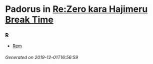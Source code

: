# Padorus in [Re:Zero kara Hajimeru Break Time](https://myanimelist.net/anime/33142/Re_Zero_kara_Hajimeru_Break_Time)

### R
* [Rem](https://github.com/shadow578/Project-Padoru/blob/master/table-of-contents/characters/Rem.md)

###### Generated on 2019-12-01T16:56:59

